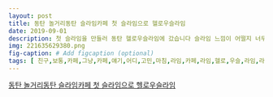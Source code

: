 ```yaml
---
layout: post
title: 동탄 놀거리동탄 슬라임카페 첫 슬라임으로 헬로우슬라임 
date: 2019-09-01
description: 첫 슬라임을 만들러 동탄 헬로우슬라임에 갔습니다 슬라임 느낌이 어떨지 너무 궁금해서 설렜어요 주책 동탄 파라곤 건물 지하 1층에 있습니다 03180030313 경기도 화성시 동탄반석로 
img: 221635629380.png
fig-caption: # Add figcaption (optional)
tags: [ 친구,보통,카페,그냥,카페,얘기,어디,고민,마침,라임,카페,라임,헬로,우슬,라임,라임,느낌,주책,헬로,우슬,라임,경기도,화성시,건물,지하,경기도,화성시,평일,금요일,운영,단체,주차,포장,예약,내부,테이블,라임,가지,중간,식물,칸막이,인스,다음,토핑,종류,거나,이상하,색깔,조합,생각,자기,헤헤,가격,클리어,라임,버터,라임,클라우드,라임,세트,용기,포함,파츠,추가,세트,구매,가능,주의,사항,토핑,번만,자리,일어나서,다시,공간,토핑,분량,인증,재료,사용,안전,예전,붕사,난리,안심,헬로,라임,블로그,가보,이벤트,참고,아메리카노,무료,이제,본격,버터,라임,주문,계량,알바,설명,대로,순서대로,슬라임,완성,모습,이건,토핑,인어공주,진주,느낌,인어,꼬리,파츠,친구,처음,슬라임,바닥,풍선,바풍,사장,바풍,사장,슬라임,대하,자세,슬라임,명언,바풍,파츠,슬라임,파츠,모습,얼마나,슬라임,어요,파츠,파츠,반도,헬로,우슬,라임,리뷰,도움,카페,슬라임,힐링,아이,친구,다음,포스팅 ]
---
```

[동탄 놀거리동탄 슬라임카페 첫 슬라임으로 헬로우슬라임 ](https://blog.naver.com/uewimsdx?Redirect=Log&logNo=221635629380)